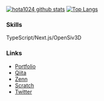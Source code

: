 [![hota1024 github stats](https://github-readme-stats.vercel.app/api?username=hota1024&show_icons=true&theme=tokyonight)](https://github.com/hota1024)
[![Top Langs](https://github-readme-stats.vercel.app/api/top-langs/?username=hota1024&theme=tokyonight&hide=javascript,smarty)](https://github.com/anuraghazra/github-readme-stats)

### Skills

TypeScript/Next.js/OpenSiv3D

### Links

- [Portfolio](https://me.hota1024.com)
- [Qiita](https://qiita.com/hota1024)
- [Zenn](https://zenn.dev/hota1024)
- [Scratch](https://scratch.mit.edu/users/hota1024)
- [Twitter](https://twitter.com/hota1024)
